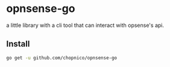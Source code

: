 # opnsense-go
a little library with a cli tool that can interact with opsense's api. 

## Install

``` sh
go get -u github.com/chopnico/opnsense-go
```

##
